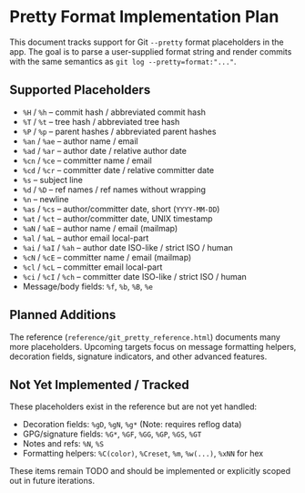 # Pretty Format Implementation Plan

This document tracks support for Git `--pretty` format placeholders in the app.
The goal is to parse a user-supplied format string and render commits with the
same semantics as `git log --pretty=format:"..."`.

## Supported Placeholders
- `%H` / `%h` – commit hash / abbreviated commit hash
- `%T` / `%t` – tree hash / abbreviated tree hash
- `%P` / `%p` – parent hashes / abbreviated parent hashes
- `%an` / `%ae` – author name / email
- `%ad` / `%ar` – author date / relative author date
- `%cn` / `%ce` – committer name / email
- `%cd` / `%cr` – committer date / relative committer date
- `%s` – subject line
- `%d` / `%D` – ref names / ref names without wrapping
- `%n` – newline
- `%as` / `%cs` – author/committer date, short (`YYYY-MM-DD`)
- `%at` / `%ct` – author/committer date, UNIX timestamp
- `%aN` / `%aE` – author name / email (mailmap)
- `%al` / `%aL` – author email local-part
- `%ai` / `%aI` / `%ah` – author date ISO-like / strict ISO / human
- `%cN` / `%cE` – committer name / email (mailmap)
- `%cl` / `%cL` – committer email local-part
- `%ci` / `%cI` / `%ch` – committer date ISO-like / strict ISO / human
- Message/body fields: `%f`, `%b`, `%B`, `%e`

## Planned Additions
The reference (`reference/git_pretty_reference.html`) documents many more
placeholders. Upcoming targets focus on message formatting helpers, decoration
fields, signature indicators, and other advanced features.

## Not Yet Implemented / Tracked
These placeholders exist in the reference but are not yet handled:
- Decoration fields: `%gD`, `%gN`, `%g*` (Note: requires reflog data)
- GPG/signature fields: `%G*`, `%GF`, `%GG`, `%GP`, `%GS`, `%GT`
- Notes and refs: `%N`, `%S`
- Formatting helpers: `%C(color)`, `%Creset`, `%m`, `%w(...)`, `%xNN` for hex

These items remain TODO and should be implemented or explicitly scoped out in
future iterations.
